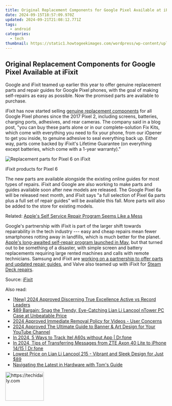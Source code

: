 ```yaml
---
title: Original Replacement Components for Google Pixel Available at iFixit
date: 2024-09-15T18:57:09.970Z
updated: 2024-09-21T21:08:12.771Z
tags:
  - android
categories:
  - tech
thumbnail: https://static1.howtogeekimages.com/wordpress/wp-content/uploads/2021/10/Pixel-6-and-Pixel-6-Pro.jpg
---
```


## Original Replacement Components for Google Pixel Available at iFixit

Google and iFixit teamed up earlier this year to offer genuine replacement parts and repair guides for Google Pixel phones, with the goal of making self-repairs as easy as possible. Now the promised parts are available to purchase.

 iFixit has now started selling [genuine replacement components](https://www.ifixit.com/Store/Parts/Google-Phone) for all Google Pixel phones since the 2017 Pixel 2, including screens, batteries, charging ports, adhesives, and rear cameras. The company said in a blog post, "you can buy these parts alone or in our complete-solution Fix Kits, which come with everything you need to fix your phone, from our iOpener to get you inside, to genuine adhesive to seal everything back up. Either way, parts come backed by iFixit's Lifetime Guarantee (on everything except batteries, which come with a 1-year warranty)."

![Replacement parts for Pixel 6 on iFixit](https://static1.howtogeekimages.com/wordpress/wp-content/uploads/2022/06/Screenshot-2022-06-29-163300.png) 

iFixit products for Pixel 6

 The new parts are available alongside the existing online guides for most types of repairs. iFixit and Google are also working to make parts and guides available soon after new models are released. The Google Pixel 6a will be released next month, and iFixit says "a full selection of Pixel 6a parts plus a full set of repair guides" will be available this fall. More parts will also be added to the store for existing models.

Related: [Apple's Self Service Repair Program Seems Like a Mess](https://win11.techidaily.com/discover-your-ip-command-prompt-guide-for-pcs/) 

 Google's partnership with iFixit is part of the larger shift towards repairability in the tech industry --- easy and cheap repairs mean fewer smartphones rotting away in landfills, which is much better for the planet. [Apple's long-awaited self-repair program launched in May](https://win11.techidaily.com/discover-your-ip-command-prompt-guide-for-pcs/), but that turned out to be something of a disaster, with simple screen and battery replacements requiring large rented machines and calls with remote technicians. Samsung and iFixit are [working on a partnership to offer parts and updated repair guides](https://www.ifixit.com/News/58154/expanding-our-samsung-galaxy-guides), and Valve also teamed up with iFixit for [Steam Deck repairs](https://steamcommunity.com/games/1675180/announcements/detail/4347665658888576969).

 Source: [iFixit](https://www.ifixit.com/News/61934/pixel-perfect-fix-your-google-pixel-phone-with-genuine-parts-from-ifixit)

<ins class="adsbygoogle"
     style="display:block"
     data-ad-format="autorelaxed"
     data-ad-client="ca-pub-7571918770474297"
     data-ad-slot="1223367746"></ins>

<ins class="adsbygoogle"
     style="display:block"
     data-ad-client="ca-pub-7571918770474297"
     data-ad-slot="8358498916"
     data-ad-format="auto"
     data-full-width-responsive="true"></ins>

<span class="atpl-alsoreadstyle">Also read:</span>
<div><ul>
<li><a href="https://visual-screen-recording.techidaily.com/new-2024-approved-discerning-true-excellence-active-vs-record-leaders/"><u>[New] 2024 Approved Discerning True Excellence Active vs Record Leaders</u></a></li>
<li><a href="https://hardware-reviews.techidaily.com/89-bargain-snag-the-trendy-eye-catching-lian-li-lancool-ntower-pc-case-at-unbeatable-price/"><u>$89 Bargain: Snag the Trendy, Eye-Catching Lian Li Lancool nTower PC Case at Unbeatable Price</u></a></li>
<li><a href="https://facebook-video-content.techidaily.com/2024-approved-immediate-removal-policy-for-videos-user-concerns/"><u>2024 Approved Immediate Removal Policy for Videos - User Concerns</u></a></li>
<li><a href="https://youtube-help.techidaily.com/2024-approved-the-ultimate-guide-to-banner-and-art-design-for-your-youtube-channel/"><u>2024 Approved The Ultimate Guide to Banner & Art Design for Your YouTube Channel</u></a></li>
<li><a href="https://android-location-track.techidaily.com/in-2024-5-ways-to-track-itel-a60s-without-app-drfone-by-drfone-virtual-android/"><u>In 2024, 5 Ways to Track Itel A60s without App | Dr.fone</u></a></li>
<li><a href="https://android-transfer.techidaily.com/in-2024-tips-of-transferring-messages-from-zte-axon-40-lite-to-iphone-1415-drfone-by-drfone-transfer-from-android-transfer-from-android/"><u>In 2024, Tips of Transferring Messages from ZTE Axon 40 Lite to iPhone 14/15 | Dr.fone</u></a></li>
<li><a href="https://hardware-reviews.techidaily.com/1723964496458-lowest-price-on-lian-li-lancool-215-vibrant-and-sleek-design-for-just-89/"><u>Lowest Price on Lian Li Lancool 215 - Vibrant and Sleek Design for Just $89</u></a></li>
<li><a href="https://hardware-reviews.techidaily.com/navigating-the-latest-in-hardware-with-toms-guide/"><u>Navigating the Latest in Hardware with Tom's Guide</u></a></li>
</ul></div>

<!-- affiliate ads begin -->
<a href="https://aligracehair.sjv.io/c/5597632/2135407/19272" target="_top" id="2135407">
  <img src="//a.impactradius-go.com/display-ad/19272-2135407" border="0" alt="https://techidaily.com" width="120" height="90"/>
</a>
<img height="0" width="0" src="https://aligracehair.sjv.io/i/5597632/2135407/19272" style="position:absolute;visibility:hidden;" border="0" />
<!-- affiliate ads end -->

